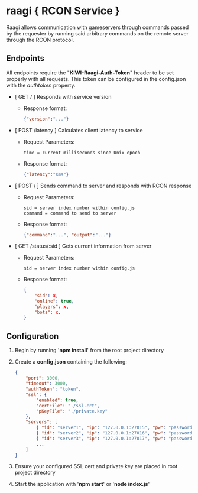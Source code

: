 # raagi { RCON Service }

Raagi allows communication with gameservers through commands passed by the requester by running said arbitrary commands on the remote server through the RCON protocol.

## Endpoints

All endpoints require the "**KIWI-Raagi-Auth-Token**" header to be set properly with all requests. This token can be configured in the config.json with the *authtoken* property.

* [ GET / ] Responds with service version
  * Response format:

    ```json
    {"version":"..."}
    ```

* [ POST /latency ] Calculates client latency to service
  * Request Parameters:

    ```text
    time = current milliseconds since Unix epoch
    ```

  * Response format:

    ```json
    {"latency":"Xms"}
    ```

* [ POST / ] Sends command to server and responds with RCON response
  * Request Parameters:

    ```text
    sid = server index number within config.js
    command = command to send to server
    ```

  * Response format:

    ```json
    {"command":"...", "output":"..."}
    ```

* [ GET /status/:sid ] Gets current information from server
  * Request Parameters:

    ```text
    sid = server index number within config.js
    ```

  * Response format:

    ```json
    {
        "sid": x,
        "online": true,
        "players": x,
        "bots": x,
    }
    ```

## Configuration

1. Begin by running '**npm install**' from the root project directory

2. Create a **config.json** containing the following:

    ```json
    {
        "port": 3000,
        "timeout": 3000,
        "authToken": "token",
        "ssl": {
            "enabled": true,
            "certFile": "./ssl.crt",
            "pKeyFile": "./private.key"
        },
        "servers": [
            { "id": "server1", "ip": "127.0.0.1:27015", "pw": "password" },
            { "id": "server2", "ip": "127.0.0.1:27016", "pw": "password" },
            { "id": "server3", "ip": "127.0.0.1:27017", "pw": "password" },
            ...
        ]
    }
    ```

3. Ensure your configured SSL cert and private key are placed in root project directory

4. Start the application with '**npm start**' or '**node index.js**'